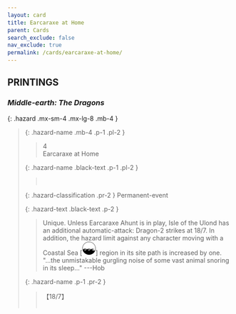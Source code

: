 ```yaml
---
layout: card
title: Earcaraxe at Home
parent: Cards
search_exclude: false
nav_exclude: true
permalink: /cards/earcaraxe-at-home/
---
```


## PRINTINGS


### _Middle-earth: The Dragons_

{: .hazard .mx-sm-4 .mx-lg-8 .mb-4 }
> {: .hazard-name .mb-4 .p-1 .pl-2 }
> > <div class="hazard-mp">4</div>
> > <div class="card-name">Earcaraxe at Home</div>
>
> {: .hazard-name .black-text .p-1 .pl-2 }
> > &nbsp;
>
> {: .hazard-classification .pr-2 }
> Permanent-event
>
> {: .hazard-text .black-text .p-2 }
> > Unique. Unless Earcaraxe Ahunt is in play, Isle of the Ulond has an additional automatic-attack: Dragon-2 strikes at 18/7. In addition, the hazard limit against any character moving with a Coastal Sea \[![](/assets/images/coastalsea.svg)] region in its site path is increased by one.  "...the unmistakable gurgling noise of some vast animal snoring in its sleep..." ---Hob 
>
> {: .hazard-name .p-1 .pr-2 }
> > <div class="card-shield">【18/7】</div>
> > <div class="card-corruption">&nbsp;</div>
